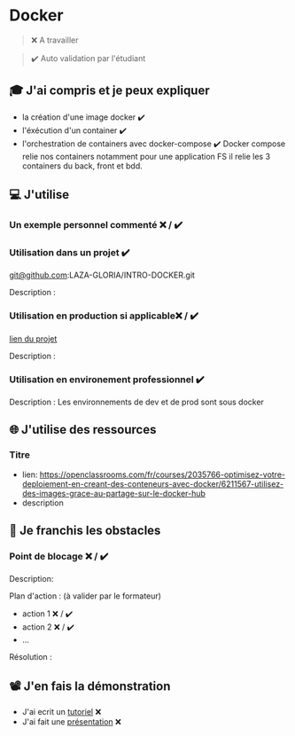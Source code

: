 # Docker

> ❌ A travailler

> ✔️ Auto validation par l'étudiant

## 🎓 J'ai compris et je peux expliquer

- la création d'une image docker ✔️
- l'éxécution d'un container ✔️ 
- l'orchestration de containers avec docker-compose ✔️ Docker compose relie nos containers notamment pour une application FS il relie les 3 containers du back, front et bdd.


## 💻 J'utilise

### Un exemple personnel commenté ❌ / ✔️

### Utilisation dans un projet ✔️

git@github.com:LAZA-GLORIA/INTRO-DOCKER.git

Description :

### Utilisation en production si applicable❌ / ✔️

[lien du projet](...)

Description :

### Utilisation en environement professionnel ✔️

Description : Les environnements de dev et de prod sont sous docker

## 🌐 J'utilise des ressources

### Titre

- lien: https://openclassrooms.com/fr/courses/2035766-optimisez-votre-deploiement-en-creant-des-conteneurs-avec-docker/6211567-utilisez-des-images-grace-au-partage-sur-le-docker-hub
- description

## 🚧 Je franchis les obstacles

### Point de blocage ❌ / ✔️

Description:

Plan d'action : (à valider par le formateur)

- action 1 ❌ / ✔️
- action 2 ❌ / ✔️
- ...

Résolution :

## 📽️ J'en fais la démonstration

- J'ai ecrit un [tutoriel](...) ❌ 
- J'ai fait une [présentation](...) ❌
